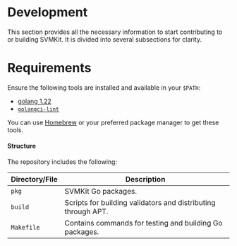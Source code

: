 # Development

This section provides all the necessary information to start contributing to or building SVMKit. It is divided into several subsections for clarity.

# Requirements

Ensure the following tools are installed and available in your `$PATH`:

- [golang 1.22](https://golang.org/dl/)
- [`golangci-lint`](https://golangci-lint.run/install)

You can use [Homebrew](https://brew.sh) or your preferred package manager to get these tools.

#### Structure

The repository includes the following:

| Directory/File | Description                                                   |
| -------------- | ------------------------------------------------------------- |
| `pkg`          | SVMKit Go packages.                                           |
| `build`        | Scripts for building validators and distributing through APT. |
| `Makefile`     | Contains commands for testing and building Go packages.       |
